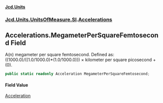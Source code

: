 #### [Jcd.Units](index.md 'index')
### [Jcd.Units.UnitsOfMeasure.SI](Jcd.Units.UnitsOfMeasure.SI.md 'Jcd.Units.UnitsOfMeasure.SI').[Accelerations](Accelerations.md 'Jcd.Units.UnitsOfMeasure.SI.Accelerations')

## Accelerations.MegameterPerSquareFemtosecond Field

A(n) megameter per square femtosecond. Defined as: ((1000.0)/((1.0/1000.0)*(1.0/1000.0))) × kilometer per square picosecond + (0).

```csharp
public static readonly Acceleration MegameterPerSquareFemtosecond;
```

#### Field Value
[Acceleration](Acceleration.md 'Jcd.Units.UnitTypes.Acceleration')